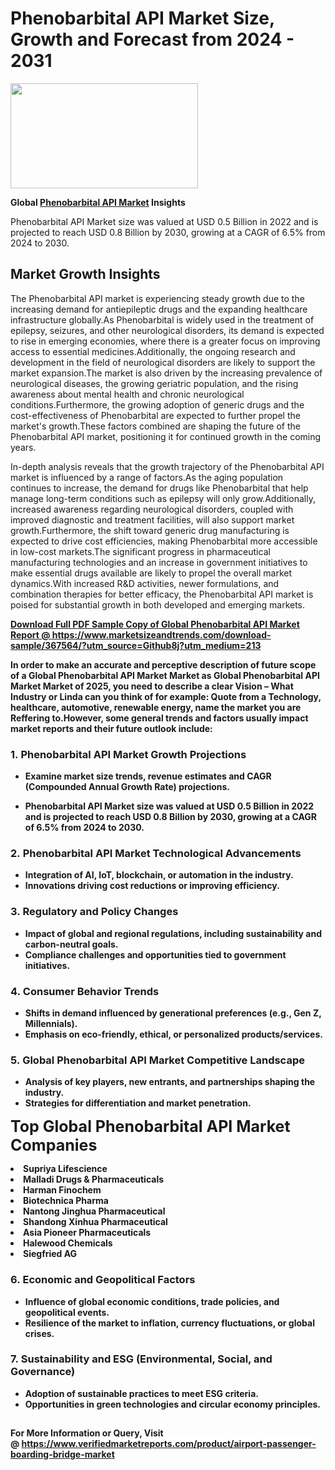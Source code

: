 <H1>Phenobarbital API Market Size, Growth and Forecast from 2024 - 2031</H1><img class="aligncenter size-medium wp-image-584254" src="https://thirdeyenews.in/wp-content/uploads/2024/09/Global-Market-Research-300x168.jpeg" alt="" width="300" height="168" /><p><strong>Global&nbsp;<a href="https://www.marketsizeandtrends.com/download-sample/367564/?utm_source=Github8j?utm_medium=213">Phenobarbital API Market</a> Insights</strong></p><p>Phenobarbital API Market size was valued at USD 0.5 Billion in 2022 and is projected to reach USD 0.8 Billion by 2030, growing at a CAGR of 6.5% from 2024 to 2030.</p><p><h2>Market Growth Insights</h2> <p>The Phenobarbital API market is experiencing steady growth due to the increasing demand for antiepileptic drugs and the expanding healthcare infrastructure globally.As Phenobarbital is widely used in the treatment of epilepsy, seizures, and other neurological disorders, its demand is expected to rise in emerging economies, where there is a greater focus on improving access to essential medicines.Additionally, the ongoing research and development in the field of neurological disorders are likely to support the market expansion.The market is also driven by the increasing prevalence of neurological diseases, the growing geriatric population, and the rising awareness about mental health and chronic neurological conditions.Furthermore, the growing adoption of generic drugs and the cost-effectiveness of Phenobarbital are expected to further propel the market's growth.These factors combined are shaping the future of the Phenobarbital API market, positioning it for continued growth in the coming years.</p> <p><strong><a href="#"></a></strong></p> <p>In-depth analysis reveals that the growth trajectory of the Phenobarbital API market is influenced by a range of factors.As the aging population continues to increase, the demand for drugs like Phenobarbital that help manage long-term conditions such as epilepsy will only grow.Additionally, increased awareness regarding neurological disorders, coupled with improved diagnostic and treatment facilities, will also support market growth.Furthermore, the shift toward generic drug manufacturing is expected to drive cost efficiencies, making Phenobarbital more accessible in low-cost markets.The significant progress in pharmaceutical manufacturing technologies and an increase in government initiatives to make essential drugs available are likely to propel the overall market dynamics.With increased R&D activities, newer formulations, and combination therapies for better efficacy, the Phenobarbital API market is poised for substantial growth in both developed and emerging markets.</p> <p><strong><a href="#"></p><p><span class=""><strong>Download Full PDF Sample Copy of Global Phenobarbital API Market Report</strong> @ <a href="https://www.marketsizeandtrends.com/download-sample/367564/?utm_source=Github8j?utm_medium=213" target="_blank">https://www.marketsizeandtrends.com/download-sample/367564/?utm_source=Github8j?utm_medium=213</a></span></p><p>In order to make an accurate and perceptive description of future scope of a Global&nbsp;Phenobarbital API Market Market as Global&nbsp;Phenobarbital API Market Market of 2025, you need to describe a clear Vision &ndash; What Industry or Linda can you think of for example: Quote from a Technology, healthcare, automotive, renewable energy, name the market you are Reffering to.However, some general trends and factors usually impact market reports and their future outlook include:</p><h3>1.&nbsp;<strong>Phenobarbital API Market Growth Projections</strong></h3><ul><li>Examine market size trends, revenue estimates and CAGR (Compounded Annual Growth Rate) projections.</li><li><p>Phenobarbital API Market size was valued at USD 0.5 Billion in 2022 and is projected to reach USD 0.8 Billion by 2030, growing at a CAGR of 6.5% from 2024 to 2030.</p></li></ul><h3>2.&nbsp;<strong>Phenobarbital API Market Technological Advancements</strong></h3><ul><li>Integration of AI, IoT, blockchain, or automation in the industry.</li><li>Innovations driving cost reductions or improving efficiency.</li></ul><h3>3.&nbsp;<strong>Regulatory and Policy Changes</strong></h3><ul><li>Impact of global and regional regulations, including sustainability and carbon-neutral goals.</li><li>Compliance challenges and opportunities tied to government initiatives.</li></ul><h3>4.&nbsp;<strong>Consumer Behavior Trends</strong></h3><ul><li>Shifts in demand influenced by generational preferences (e.g., Gen Z, Millennials).</li><li>Emphasis on eco-friendly, ethical, or personalized products/services.</li></ul><h3>5.&nbsp;<strong>Global Phenobarbital API Market Competitive Landscape</strong></h3><ul><li>Analysis of key players, new entrants, and partnerships shaping the industry.</li><li>Strategies for differentiation and market penetration.</li></ul><p data-pm-slice="1 1 []"><span style="color: inherit; font-family: inherit; font-size: 25px;">Top Global Phenobarbital API Market Companies</span></p><div class="" data-test-id=""><p><li>Supriya Lifescience</li><li> Malladi Drugs & Pharmaceuticals</li><li> Harman Finochem</li><li> Biotechnica Pharma</li><li> Nantong Jinghua Pharmaceutical</li><li> Shandong Xinhua Pharmaceutical</li><li> Asia Pioneer Pharmaceuticals</li><li> Halewood Chemicals</li><li> Siegfried AG</li></p></div><h3>6.&nbsp;<strong>Economic and Geopolitical Factors</strong></h3><ul><li>Influence of global economic conditions, trade policies, and geopolitical events.</li><li>Resilience of the market to inflation, currency fluctuations, or global crises.</li></ul><h3>7.&nbsp;<strong>Sustainability and ESG (Environmental, Social, and Governance)</strong></h3><ul><li>Adoption of sustainable practices to meet ESG criteria.</li><li>Opportunities in green technologies and circular economy principles.</li></ul><h2><strong style="font-size: 14px;">For More Information or Query, Visit @&nbsp;</strong><a style="background-color: #ffffff; font-size: 14px;" href="https://www.marketsizeandtrends.com/report/phenobarbital-api-market/" target="_blank">https://www.verifiedmarketreports.com/product/airport-passenger-boarding-bridge-market</a></h2>